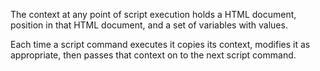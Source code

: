 The context at any point of script execution holds a HTML document, position
in that HTML document, and a set of variables with values.

Each time a script command executes it copies its context, modifies it
as appropriate, then passes that context on to the next script command.
